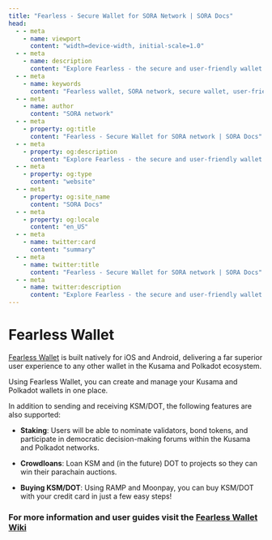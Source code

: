 ```yaml
---
title: "Fearless - Secure Wallet for SORA Network | SORA Docs"
head:
  - - meta
    - name: viewport
      content: "width=device-width, initial-scale=1.0"
  - - meta
    - name: description
      content: "Explore Fearless - the secure and user-friendly wallet for the SORA network. Discover the features, functionality, and benefits of Fearless, including easy account management, secure storage of digital assets, and seamless interaction with the SORA ecosystem."
  - - meta
    - name: keywords
      content: "Fearless wallet, SORA network, secure wallet, user-friendly wallet, account management, digital asset storage"
  - - meta
    - name: author
      content: "SORA network"
  - - meta
    - property: og:title
      content: "Fearless - Secure Wallet for SORA network | SORA Docs"
  - - meta
    - property: og:description
      content: "Explore Fearless - the secure and user-friendly wallet for the SORA network. Discover the features, functionality, and benefits of Fearless, including easy account management, secure storage of digital assets, and seamless interaction with the SORA ecosystem."
  - - meta
    - property: og:type
      content: "website"
  - - meta
    - property: og:site_name
      content: "SORA Docs"
  - - meta
    - property: og:locale
      content: "en_US"
  - - meta
    - name: twitter:card
      content: "summary"
  - - meta
    - name: twitter:title
      content: "Fearless - Secure Wallet for SORA network | SORA Docs"
  - - meta
    - name: twitter:description
      content: "Explore Fearless - the secure and user-friendly wallet for the SORA network. Discover the features, functionality, and benefits of Fearless, including easy account management, secure storage of digital assets, and seamless interaction with the SORA ecosystem."
---
```


# Fearless Wallet

[Fearless Wallet](https://fearlesswallet.io) is built natively for iOS and Android, delivering a far superior user experience to any other wallet in the Kusama and Polkadot ecosystem.

Using Fearless Wallet, you can create and manage your Kusama and Polkadot wallets in one place.

In addition to sending and receiving KSM/DOT, the following features are also supported:

- **Staking**: Users will be able to nominate validators, bond tokens, and participate in democratic decision-making forums within the Kusama and Polkadot networks.

- **Crowdloans**: Loan KSM and (in the future) DOT to projects so they can win their parachain auctions.

- **Buying KSM/DOT**: Using RAMP and Moonpay, you can buy KSM/DOT with your credit card in just a few easy steps!

### For more information and user guides visit the [Fearless Wallet Wiki](https://wiki.fearlesswallet.io/)
